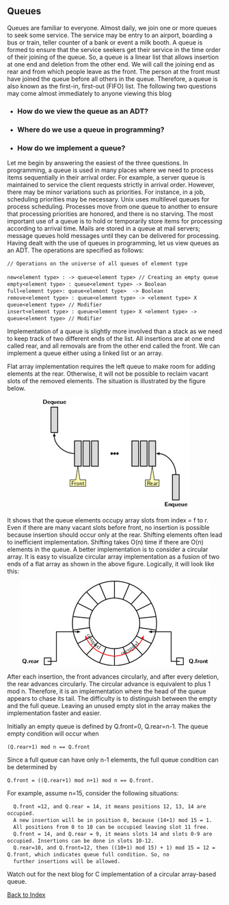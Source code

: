 ## Queues 

Queues are familiar to everyone. Almost daily, we join one or more queues to seek some service. The service may be entry to an 
airport, boarding a bus or train, teller counter of a bank or event a milk booth. A queue is formed to ensure that the service 
seekers get their service in the time order of their joining of the queue. So, a queue is a linear list that allows insertion at 
one end and deletion from the other end. We will call the joining end as rear and from which people leave as the front. The 
person at the front must have joined the queue before all others in the queue. Therefore, a queue is also known as the first-in, 
first-out (FIFO) list. The following two questions may come almost immediately to anyone viewing this blog
 
- ### How do we view the queue as an ADT? 
- ### Where do we use a queue in programming? 
- ### How do we implement a queue?

Let me begin by answering the easiest of the three questions. In programming, a queue is used in many places where we need to 
process items sequentially in their arrival order. For example, a server queue is maintained to service the client requests strictly in arrival order. However, there may be minor variations such as priorities. For instance, in a job, scheduling priorities may be necessary. Unix uses multilevel queues for process scheduling. Processes move from one queue to another to ensure that processing priorities are honored, and there is no starving. The most important use of a queue is to hold or temporarily store items for processing according to arrival time. Mails are stored in a queue at mail servers; message queues hold messages until they can be delivered for processing. Having dealt with the use of queues in programming, let us view queues as an ADT. The operations are specified as follows:
```
// Operations on the universe of all queues of element type

new<element type> : -> queue<element type> // Creating an empty queue
empty<element type> : queue<element type> -> Boolean
full<element type>: queue<element type>  -> Boolean
remove<element type> : queue<element type> -> <element type> X queue<element type> // Modifier
insert<element type> : queue<element type> X <element type> -> queue<element type> // Modifier
```
Implementation of a queue is slightly more involved than a stack as we need to keep track of two different ends of the list. All 
insertions are at one end called rear, and all removals are from the other end called the front. We can implement a queue either 
using a linked list or an array.
 
Flat array implementation requires the left queue to make room for adding elements at the rear. Otherwise, it will not be 
possible to reclaim vacant slots of the removed elements. The situation is illustrated by the figure below.
 
<p align="center">
          <img src="../images/queuePic1.jpg">
</p>
It shows that the queue elements occupy array slots from index = f to r. Even if there are many vacant slots before front,
no insertion is possible because insertion should occur only at the rear. Shifting elements often lead to inefficient 
implementation. Shifting takes O(n) time if there are O(n) elements in the queue. A better implementation is to consider a
circular array. It is easy to visualize circular array implementation as a fusion of two ends of a flat array as shown in 
the above figure. Logically, it will look like this:  
<p align="center">
          <img src="../images/circularArray.jpg">
</p>
After each insertion, the front advances circularly, and after every deletion, the rear advances circularly. The circular 
advance is equivalent to plus 1 mod n. Therefore, it is an implementation where the head of the queue appears to chase its 
tail. The difficulty is to distinguish between the empty and the full queue. Leaving an unused empty slot in the array makes 
the implementation faster and easier. 

Initially an empty queue is defined by Q.front=0, Q.rear=n-1. The queue empty condition will occur when 
```
(Q.rear+1) mod n == Q.front 
```
Since a full queue can have only n-1 elements, the full queue condition can be determined by 
```
Q.front = ((Q.rear+1) mod n+1) mod n == Q.front. 
```
For example, assume n=15, consider the following situations:
```
  Q.front =12, and Q.rear = 14, it means positions 12, 13, 14 are occupied. 
  A new insertion will be in position 0, because (14+1) mod 15 = 1. 
  All positions from 0 to 10 can be occupied leaving slot 11 free. 
  Q.front = 14, and Q.rear = 9, it means slots 14 and slots 0-9 are occupied. Insertions can be done in slots 10-12.  
  Q.rear=10, and Q.front=12, then ((10+1) mod 15) + 1) mod 15 = 12 = Q.front, which indicates queue full condition. So, no 
  further insertions will be allowed. 
```

Watch out for the next blog for C implementation of a circular array-based queue.  

[Back to Index](https://rkgiitbh.github.io/data-structures.github.io/)

